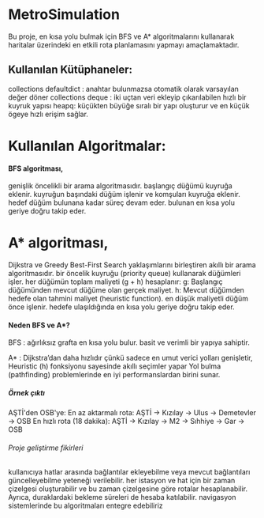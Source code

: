 # MetroSimulation
Bu proje, en kısa yolu bulmak için BFS ve A* algoritmalarını kullanarak haritalar üzerindeki en etkili rota planlamasını yapmayı amaçlamaktadır.

## Kullanılan Kütüphaneler: 
collections defaultdict : anahtar bulunmazsa otomatik olarak varsayılan değer döner
collections deque : iki uçtan veri ekleyip çıkarılabilen hızlı bir kuyruk yapısı
heapq: küçükten büyüğe sıralı bir yapı oluşturur ve en küçük ögeye hızlı erişim sağlar.

# Kullanılan Algoritmalar:

#### BFS algoritması,
genişlik öncelikli bir arama algoritmasıdır.
başlangıç düğümü kuyruğa eklenir.
kuyruğun başındaki düğüm işlenir ve komşuları kuyruğa eklenir.
hedef düğüm bulunana kadar süreç devam eder.
bulunan en kısa yolu geriye doğru takip eder.

# A* algoritması, 
Dijkstra ve Greedy Best-First Search yaklaşımlarını birleştiren akıllı bir arama algoritmasıdır.
bir öncelik kuyruğu (priority queue) kullanarak düğümleri işler.
her düğümün toplam maliyeti (g + h) hesaplanır:
g: Başlangıç düğümünden mevcut düğüme olan gerçek maliyet.
h: Mevcut düğümden hedefe olan tahmini maliyet (heuristic function).
en düşük maliyetli düğüm önce işlenir.
hedefe ulaşıldığında en kısa yolu geriye doğru takip eder.

#### Neden BFS ve A*?
BFS : ağırlıksız grafta en kısa yolu bulur. basit ve verimli bir yapıya sahiptir. 

A* : Dijkstra’dan daha hızlıdır çünkü sadece en umut verici yolları genişletir,
Heuristic (h) fonksiyonu sayesinde akıllı seçimler yapar
Yol bulma (pathfinding) problemlerinde en iyi performanslardan birini sunar.

##### Örnek çıktı
AŞTİ'den OSB'ye:
En az aktarmalı rota: AŞTİ -> Kızılay -> Ulus -> Demetevler -> OSB
En hızlı rota (18 dakika): AŞTİ -> Kızılay -> M2 -> Sıhhiye -> Gar -> OSB


###### Proje geliştirme fikirleri 
kullanıcıya hatlar arasında bağlantılar ekleyebilme veya mevcut bağlantıları güncelleyebilme yeteneği verilebilir.
her istasyon ve hat için bir zaman çizelgesi oluşturabilir ve bu zaman çizelgesine göre rotalar hesaplanabilir. Ayrıca, duraklardaki bekleme süreleri de hesaba katılabilir.
navigasyon sistemlerinde bu algoritmaları entegre edebiliriz
